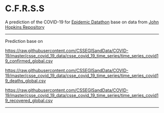 # C.F.R.S.S 

A prediction of the COVID-19 for [Epidemic Datathon](https://www.epidemicdatathon.com/)  base on data from [John Hopkins Repository](https://github.com/CSSEGISandData/COVID-19/?fbclid=IwAR35lnXDIO90rHEgM6rlTzgPdpA-kP0YlEEY66MVGVIkcVjXHY_mCBzg3rA)

******************************
Prediction base on

https://raw.githubusercontent.com/CSSEGISandData/COVID-19/master/csse_covid_19_data/csse_covid_19_time_series/time_series_covid19_confirmed_global.csv

https://raw.githubusercontent.com/CSSEGISandData/COVID-19/master/csse_covid_19_data/csse_covid_19_time_series/time_series_covid19_deaths_global.csv

https://raw.githubusercontent.com/CSSEGISandData/COVID-19/master/csse_covid_19_data/csse_covid_19_time_series/time_series_covid19_recovered_global.csv

___________________________________________________________________

